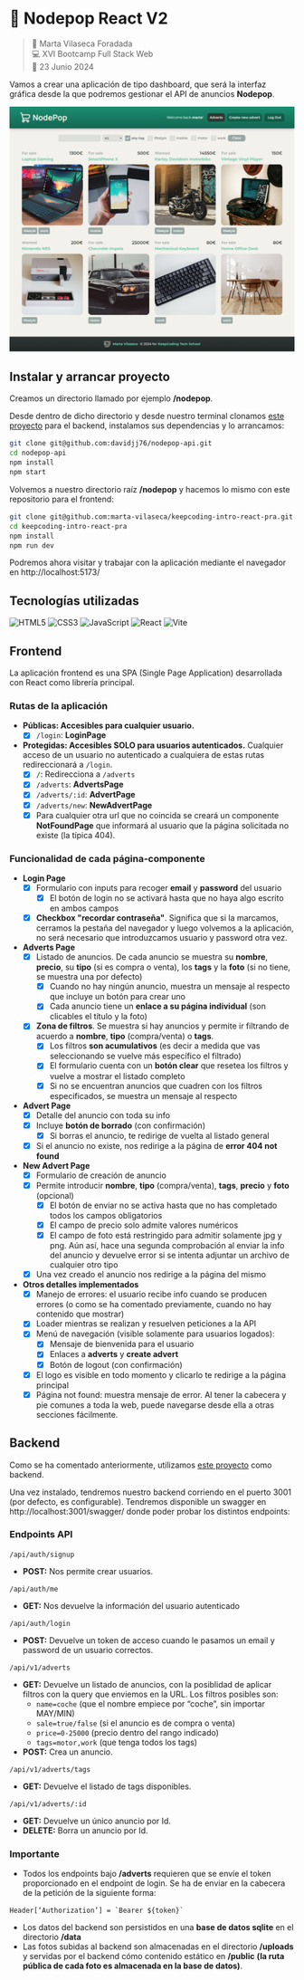 # 🛒 Nodepop React V2

> 👤 Marta Vilaseca Foradada  
> 💻 XVI Bootcamp Full Stack Web  
> 📅 23 Junio 2024

Vamos a crear una aplicación de tipo dashboard, que será la interfaz gráfica desde la que podremos gestionar el API de anuncios **Nodepop**.

![Preview](./Nodepop.png)

## Instalar y arrancar proyecto

Creamos un directorio llamado por ejemplo **/nodepop**.

Desde dentro de dicho directorio y desde nuestro terminal clonamos [este proyecto](https://github.com/davidjj76/nodepop-api) para el backend, instalamos sus dependencias y lo arrancamos:

```sh
git clone git@github.com:davidjj76/nodepop-api.git
cd nodepop-api
npm install
npm start
```

Volvemos a nuestro directorio raíz **/nodepop** y hacemos lo mismo con este repositorio para el frontend:

```sh
git clone git@github.com:marta-vilaseca/keepcoding-intro-react-pra.git
cd keepcoding-intro-react-pra
npm install
npm run dev
```

Podremos ahora visitar y trabajar con la aplicación mediante el navegador en http://localhost:5173/

## Tecnologías utilizadas

![HTML5](https://img.shields.io/badge/html5-%23E34F26.svg?style=for-the-badge&logo=html5&logoColor=white) ![CSS3](https://img.shields.io/badge/css3-%231572B6.svg?style=for-the-badge&logo=css3&logoColor=white) ![JavaScript](https://img.shields.io/badge/javascript-%23323330.svg?style=for-the-badge&logo=javascript&logoColor=%23F7DF1E) ![React](https://img.shields.io/badge/react-%2320232a.svg?style=for-the-badge&logo=react&logoColor=%2361DAFB) ![Vite](https://img.shields.io/badge/vite-%23646CFF.svg?style=for-the-badge&logo=vite&logoColor=white)

## Frontend

La aplicación frontend es una SPA (Single Page Application) desarrollada con React como librería principal.

### Rutas de la aplicación

- **Públicas: Accesibles para cualquier usuario.**
  - [x] `/login`: **LoginPage**
- **Protegidas: Accesibles SOLO para usuarios autenticados.** Cualquier acceso de un usuario no autenticado a cualquiera de estas rutas redireccionará a `/login`.
  - [x] `/`: Redirecciona a `/adverts`
  - [x] `/adverts`: **AdvertsPage**
  - [x] `/adverts/:id`: **AdvertPage**
  - [x] `/adverts/new`: **NewAdvertPage**
  - [x] Para cualquier otra url que no coincida se creará un componente **NotFoundPage** que informará al usuario que la página solicitada no existe (la típica 404).

### Funcionalidad de cada página-componente

- **Login Page**
  - [x] Formulario con inputs para recoger **email** y **password** del usuario
    - [x] El botón de login no se activará hasta que no haya algo escrito en ambos campos
  - [x] **Checkbox "recordar contraseña"**. Significa que si la marcamos, cerramos la pestaña del navegador y luego volvemos a la aplicación, no será necesario que introduzcamos usuario y password otra vez.
- **Adverts Page**
  - [x] Listado de anuncios. De cada anuncio se muestra su **nombre**, **precio**, su **tipo** (si es compra o venta), los **tags** y la **foto** (si no tiene, se muestra una por defecto)
    - [x] Cuando no hay ningún anuncio, muestra un mensaje al respecto que incluye un botón para crear uno
    - [x] Cada anuncio tiene un **enlace a su página individual** (son clicables el título y la foto)
  - [x] **Zona de filtros**. Se muestra si hay anuncios y permite ir filtrando de acuerdo a **nombre**, **tipo** (compra/venta) o **tags**.
    - [x] Los filtros **son acumulativos** (es decir a medida que vas seleccionando se vuelve más específico el filtrado)
    - [x] El formulario cuenta con un **botón clear** que resetea los filtros y vuelve a mostrar el listado completo
    - [x] Si no se encuentran anuncios que cuadren con los filtros especificados, se muestra un mensaje al respecto
- **Advert Page**
  - [x] Detalle del anuncio con toda su info
  - [x] Incluye **botón de borrado** (con confirmación)
    - [x] Si borras el anuncio, te redirige de vuelta al listado general
  - [x] Si el anuncio no existe, nos redirige a la página de **error 404 not found**
- **New Advert Page**
  - [x] Formulario de creación de anuncio
  - [x] Permite introducir **nombre**, **tipo** (compra/venta), **tags**, **precio** y **foto** (opcional)
    - [x] El botón de enviar no se activa hasta que no has completado todos los campos obligatorios
    - [x] El campo de precio solo admite valores numéricos
    - [x] El campo de foto está restringido para admitir solamente jpg y png. Aún así, hace una segunda comprobación al enviar la info del anuncio y devuelve error si se intenta adjuntar un archivo de cualquier otro tipo
  - [x] Una vez creado el anuncio nos redirige a la página del mismo
- **Otros detalles implementados**
  - [x] Manejo de errores: el usuario recibe info cuando se producen errores (o como se ha comentado previamente, cuando no hay contenido que mostrar)
  - [x] Loader mientras se realizan y resuelven peticiones a la API
  - [x] Menú de navegación (visible solamente para usuarios logados):
    - [x] Mensaje de bienvenida para el usuario
    - [x] Enlaces a **adverts** y **create advert**
    - [x] Botón de logout (con confirmación)
  - [x] El logo es visible en todo momento y clicarlo te redirige a la página principal
  - [x] Página not found: muestra mensaje de error. Al tener la cabecera y pie comunes a toda la web, puede navegarse desde ella a otras secciones fácilmente.

## Backend

Como se ha comentado anteriormente, utilizamos [este proyecto](https://github.com/davidjj76/nodepop-api) como backend.

Una vez instalado, tendremos nuestro backend corriendo en el puerto 3001 (por defecto, es configurable). Tendremos disponible un swagger en http://localhost:3001/swagger/ donde poder probar los distintos endpoints:

### Endpoints API

```
/api/auth/signup
```

- **POST:** Nos permite crear usuarios.

```
/api/auth/me
```

- **GET:** Nos devuelve la información del usuario autenticado

```
/api/auth/login
```

- **POST:** Devuelve un token de acceso cuando le pasamos un email y
  password de un usuario correctos.

```
/api/v1/adverts
```

- **GET:** Devuelve un listado de anuncios, con la posiblidad de aplicar filtros con la query que enviemos en la URL. Los filtros posibles son:
  - `name=coche` (que el nombre empiece por “coche”, sin importar
    MAY/MIN)
  - `sale=true/false` (si el anuncio es de compra o venta)
  - `price=0-25000` (precio dentro del rango indicado)
  - `tags=motor,work` (que tenga todos los tags)
- **POST:** Crea un anuncio.

```
/api/v1/adverts/tags
```

- **GET:** Devuelve el listado de tags disponibles.

```
/api/v1/adverts/:id
```

- **GET:** Devuelve un único anuncio por Id.
- **DELETE:** Borra un anuncio por Id.

### Importante

- Todos los endpoints bajo **/adverts** requieren que se envíe el token proporcionado en el endpoint de login. Se ha de enviar en la cabecera de la petición de la siguiente forma:

```
Header[‘Authorization’] = `Bearer ${token}`
```

- Los datos del backend son persistidos en una **base de datos sqlite** en el directorio **/data**
- Las fotos subidas al backend son almacenadas en el directorio **/uploads** y servidas por el backend cómo contenido estático en **/public** **(la ruta pública de cada foto es almacenada en la base de datos)**.
